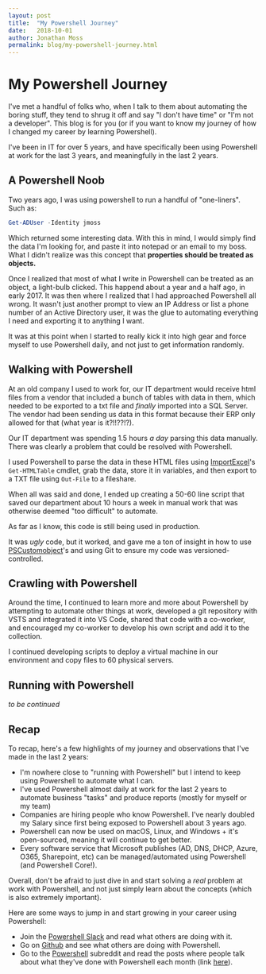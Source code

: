 ```yaml
---
layout: post
title:  "My Powershell Journey"
date:   2018-10-01
author: Jonathan Moss
permalink: blog/my-powershell-journey.html
---
```


# My Powershell Journey

I've met a handful of folks who, when I talk to them about automating the boring stuff, they tend to shrug it off and say "I don't have time" or "I'm not a developer". This blog is for you (or if you want to know my journey of how I changed my career by learning Powershell).

I've been in IT for over 5 years, and have specifically been using Powershell at work for the last 3 years, and meaningfully in the last 2 years.  

## A Powershell Noob

Two years ago, I was using powershell to run a handful of "one-liners". Such as:

```powershell
Get-ADUser -Identity jmoss
```

Which returned some interesting data. With this in mind, I would simply find the data I'm looking for, and paste it into notepad or an email to my boss. What I didn't realize was this concept that **properties should be treated as objects.**

Once I realized that most of what I write in Powershell can be treated as an object, a light-bulb clicked. This happend about a year and a half ago, in early 2017. It was then where I realized that I had approached Powershell all wrong. It wasn't just another prompt to view an IP Address or list a phone number of an Active Directory user, it was the glue to automating everything I need and exporting it to anything I want.

It was at this point when I started to really kick it into high gear and force myself to use Powershell daily, and not just to get information randomly.

## Walking with Powershell

At an old company I used to work for, our IT department would receive html files from a vendor that included a bunch of tables with data in them, which needed to be exported to a txt file and *finally* imported into a SQL Server. The vendor had been sending us data in this format because their ERP only allowed for that (what year is it?!!??!?).

Our IT department was spending 1.5 hours *a day* parsing this data manually. There was clearly a problem that could be resolved with Powershell.

I used Powershell to parse the data in these HTML files using [ImportExcel](https://github.com/dfinke/ImportExcel)'s `Get-HTMLTable` cmdlet, grab the data, store it in variables, and then export to a TXT file using `Out-File` to a fileshare.

When all was said and done, I ended up creating a 50-60 line script that saved our department about 10 hours a week in manual work that was otherwise deemed "too difficult" to automate.

As far as I know, this code is still being used in production.

It was *ugly* code, but it worked, and gave me a ton of insight in how to use [PSCustomobject](https://kevinmarquette.github.io/2016-10-28-powershell-everything-you-wanted-to-know-about-pscustomobject/)'s and using Git to ensure my code was versioned-controlled.

## Crawling with Powershell

Around the time, I continued to learn more and more about Powershell by attempting to automate other things at work, developed a git repository with VSTS and integrated it into VS Code, shared that code with a co-worker, and encouraged my co-worker to develop his own script and add it to the collection.

I continued developing scripts to deploy a virtual machine in our environment and copy files to 60 physical servers. 

## Running with Powershell

*to be continued*

## Recap

To recap, here's a few highlights of my journey and observations that I've made in the last 2 years:

- I'm nowhere close to "running with Powershell" but I intend to keep using Powershell to automate what I can.
- I've used Powershell almost daily at work for the last 2 years to automate business "tasks" and produce reports (mostly for myself or my team)
- Companies are hiring people who know Powershell. I've nearly doubled my Salary since first being exposed to Powershell about 3 years ago.
- Powershell can now be used on macOS, Linux, and Windows + it's open-sourced, meaning it will continue to get better.
- Every software service that Microsoft publishes (AD, DNS, DHCP, Azure, O365, Sharepoint, etc) can be managed/automated using Powershell (and Powershell Core!).

Overall, don't be afraid to just dive in and start solving a *real* problem at work with Powershell, and not just simply learn about the concepts (which is also extremely important).

Here are some ways to jump in and start growing in your career using Powershell:

- Join the [Powershell Slack](http://slack.poshcode.org/) and read what others are doing with it.
- Go on [Github](https://github.com/trending/powershell) and see what others are doing with Powershell.
- Go to the [Powershell](https://www.reddit.com/r/powershell) subreddit and read the posts where people talk about what they've done with Powershell each month (link [here](https://old.reddit.com/r/PowerShell/search?q=what+have+you+done&restrict_sr=on&sort=relevance&t=all)).